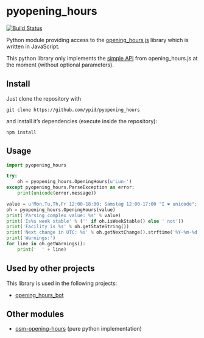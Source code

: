 # pyopening_hours

[![Build Status](https://travis-ci.org/ypid/pyopening_hours.svg?branch=master)](https://travis-ci.org/ypid/pyopening_hours)

Python module providing access to the [opening_hours.js][oh-lib] library which is written in JavaScript.

[oh-lib]: https://github.com/ypid/opening_hours.js

This python library only implements the [simple API](https://github.com/ypid/opening_hours.js#simple-api) from opening_hours.js at the moment (without optional parameters).

## Install

Just clone the repository with

```
git clone https://github.com/ypid/pyopening_hours
```

and install it’s dependencies (execute inside the repository):
```
npm install
```

## Usage

```python
import pyopening_hours

try:
    oh = pyopening_hours.OpeningHours(u'Lun-')
except pyopening_hours.ParseException as error:
    print(unicode(error.message))

value = u'Mon,Tu,Th,Fr 12:00-18:00; Samstag 12:00-17:00 "I ❤ unicode"; Th[3] OFF; Th[-1] off'
oh = pyopening_hours.OpeningHours(value)
print('Parsing complex value: %s' % value)
print('Is%s week stable' % ('' if oh.isWeekStable() else ' not'))
print('Facility is %s' % oh.getStateString())
print('Next change in UTC: %s' % oh.getNextChange().strftime('%Y-%m-%d %H:%M:%S'))
print('Warnings:')
for line in oh.getWarnings():
    print('  ' + line)
```

## Used by other projects
This library is used in the following projects:

* [opening\_hours\_bot][]

[opening\_hours\_bot]: https://github.com/ypid/opening_hours_bot

## Other modules
* [osm-opening-hours](https://github.com/martinfilliau/osm-opening-hours) (pure python implementation)
